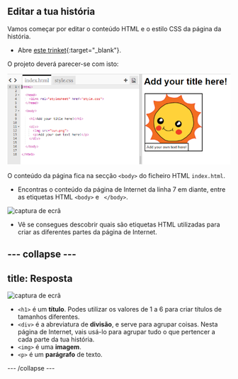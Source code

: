 ## Editar a tua história

Vamos começar por editar o conteúdo HTML e o estilo CSS da página da história.

+ Abre [este trinket](http://jumpto.cc/web-story){:target="_blank"}.

O projeto deverá parecer-se com isto:

![captura de ecrã](images/story-starter.png)

O conteúdo da página fica na secção `<body>` do ficheiro HTML `index.html`.

+ Encontras o conteúdo da página de Internet da linha 7 em diante, entre as etiquetas HTML `<body>` e ` </body>`.

![captura de ecrã](images/story-html.png)

+ Vê se consegues descobrir quais são etiquetas HTML utilizadas para criar as diferentes partes da página de Internet.

## \--- collapse \---

## title: Resposta

![captura de ecrã](images/story-elements.png)

+ `<h1>` é um **título**. Podes utilizar os valores de 1 a 6 para criar títulos de tamanhos diferentes.
+ `<div>` é a abreviatura de **divisão**, e serve para agrupar coisas. Nesta página de Internet, vais usá-lo para agrupar tudo o que pertencer a cada parte da tua história.
+ `<img>` é uma **imagem**.
+ `<p>` é um **parágrafo** de texto.

\--- /collapse \---